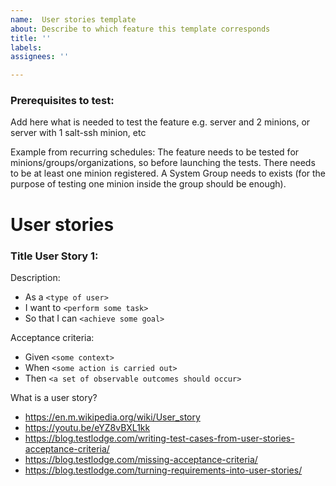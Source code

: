 ```yaml
---
name:  User stories template
about: Describe to which feature this template corresponds
title: ''
labels:
assignees: ''

---
```


### Prerequisites to test:

Add here what is needed to test the feature
e.g. server and 2 minions, or server with 1 salt-ssh minion, etc

Example from recurring schedules:
The feature needs to be tested for minions/groups/organizations, so before launching the tests.
There needs to be at least one minion registered.
A System Group needs to exists (for the purpose of testing one minion inside the group should be enough).

# User stories
[user-stories]: #user-stories

### Title User Story 1:

Description:
- As a           `<type of user>`
- I want to      `<perform some task>`
- So that I can  `<achieve some goal>`

Acceptance criteria:
- Given `<some context>`
- When `<some action is carried out>`
- Then `<a set of observable outcomes should occur>`

 What is a user story?
 - https://en.m.wikipedia.org/wiki/User_story
 - https://youtu.be/eYZ8vBXL1kk
 - https://blog.testlodge.com/writing-test-cases-from-user-stories-acceptance-criteria/
 - https://blog.testlodge.com/missing-acceptance-criteria/
 - https://blog.testlodge.com/turning-requirements-into-user-stories/
